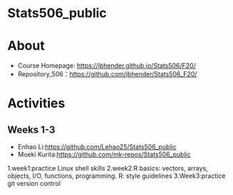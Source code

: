 # Stats506_public
# About
- Course Homepage: https://jbhender.github.io/Stats506/F20/
- Repository_506：https://github.com/jbhender/Stats506_F20/
# Activities
## Weeks 1-3
- Enhao Li:https://github.com/Lehao25/Stats506_public
- Moeki Kurita:https://github.com/mk-repos/Stats506_public

1.week1:practice Linux shell skills
2.week2:R basics: vectors, arrays, objects, I/O, functions, programming. R: style guidelines
3.Week3:practice git version control
